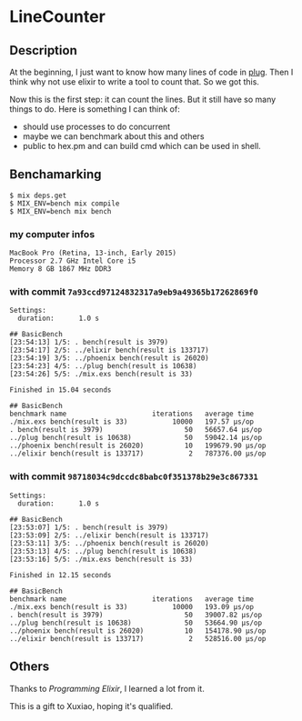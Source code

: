 # LineCounter

## Description

At the beginning, I just want to know how many lines of code in [plug](https://github.com/elixir-lang/plug). Then I think why not use elixir to write a tool to count that. So we got this.

Now this is the first step: it can count the lines. But it still have so many things to do. Here is something I can think of:

* should use processes to do concurrent
* maybe we can benchmark about this and others
* public to hex.pm and can build cmd which can be used in shell.

## Benchamarking

```
$ mix deps.get
$ MIX_ENV=bench mix compile
$ MIX_ENV=bench mix bench
```

### my computer infos

```
MacBook Pro (Retina, 13-inch, Early 2015)
Processor 2.7 GHz Intel Core i5
Memory 8 GB 1867 MHz DDR3
```

### with commit `7a93ccd97124832317a9eb9a49365b17262869f0`

```
Settings:
  duration:      1.0 s

## BasicBench
[23:54:13] 1/5: . bench(result is 3979)
[23:54:17] 2/5: ../elixir bench(result is 133717)
[23:54:19] 3/5: ../phoenix bench(result is 26020)
[23:54:23] 4/5: ../plug bench(result is 10638)
[23:54:26] 5/5: ./mix.exs bench(result is 33)

Finished in 15.04 seconds

## BasicBench
benchmark name                     iterations   average time
./mix.exs bench(result is 33)           10000   197.57 µs/op
. bench(result is 3979)                    50   56657.64 µs/op
../plug bench(result is 10638)             50   59042.14 µs/op
../phoenix bench(result is 26020)          10   199679.90 µs/op
../elixir bench(result is 133717)           2   787376.00 µs/op
```

### with commit `98718034c9dccdc8babc0f351378b29e3c867331`

```
Settings:
  duration:      1.0 s

## BasicBench
[23:53:07] 1/5: . bench(result is 3979)
[23:53:09] 2/5: ../elixir bench(result is 133717)
[23:53:11] 3/5: ../phoenix bench(result is 26020)
[23:53:13] 4/5: ../plug bench(result is 10638)
[23:53:16] 5/5: ./mix.exs bench(result is 33)

Finished in 12.15 seconds

## BasicBench
benchmark name                     iterations   average time
./mix.exs bench(result is 33)           10000   193.09 µs/op
. bench(result is 3979)                    50   39007.82 µs/op
../plug bench(result is 10638)             50   53664.90 µs/op
../phoenix bench(result is 26020)          10   154178.90 µs/op
../elixir bench(result is 133717)           2   528516.00 µs/op
```

## Others

Thanks to *Programming Elixir*, I learned a lot from it.

This is a gift to Xuxiao, hoping it's qualified.
